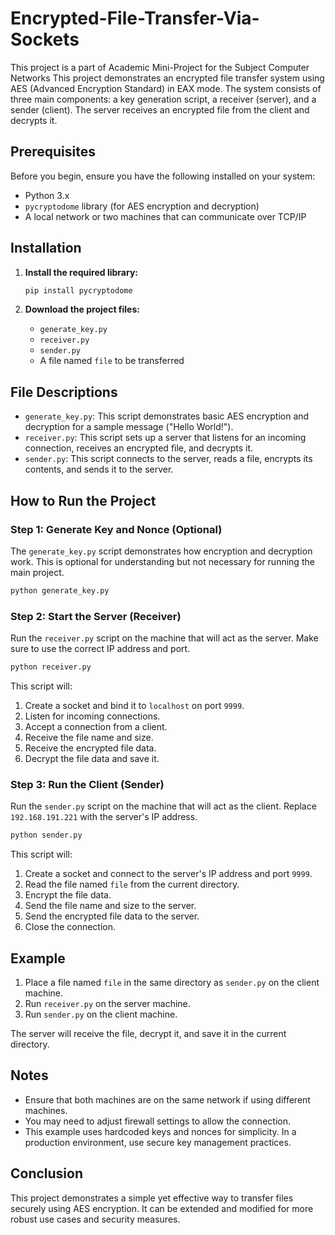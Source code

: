 # Encrypted-File-Transfer-Via-Sockets
This project is a part of Academic Mini-Project for the Subject Computer Networks
This project demonstrates an encrypted file transfer system using AES (Advanced Encryption Standard) in EAX mode. The system consists of three main components: a key generation script, a receiver (server), and a sender (client). The server receives an encrypted file from the client and decrypts it.

## Prerequisites

Before you begin, ensure you have the following installed on your system:

- Python 3.x
- `pycryptodome` library (for AES encryption and decryption)
- A local network or two machines that can communicate over TCP/IP

## Installation

1. **Install the required library:**

   ```bash
   pip install pycryptodome
   ```

2. **Download the project files:**

   - `generate_key.py`
   - `receiver.py`
   - `sender.py`
   - A file named `file` to be transferred

## File Descriptions

- `generate_key.py`: This script demonstrates basic AES encryption and decryption for a sample message ("Hello World!").
- `receiver.py`: This script sets up a server that listens for an incoming connection, receives an encrypted file, and decrypts it.
- `sender.py`: This script connects to the server, reads a file, encrypts its contents, and sends it to the server.

## How to Run the Project

### Step 1: Generate Key and Nonce (Optional)

The `generate_key.py` script demonstrates how encryption and decryption work. This is optional for understanding but not necessary for running the main project.

```bash
python generate_key.py
```

### Step 2: Start the Server (Receiver)

Run the `receiver.py` script on the machine that will act as the server. Make sure to use the correct IP address and port.

```bash
python receiver.py
```

This script will:

1. Create a socket and bind it to `localhost` on port `9999`.
2. Listen for incoming connections.
3. Accept a connection from a client.
4. Receive the file name and size.
5. Receive the encrypted file data.
6. Decrypt the file data and save it.

### Step 3: Run the Client (Sender)

Run the `sender.py` script on the machine that will act as the client. Replace `192.168.191.221` with the server's IP address.

```bash
python sender.py
```

This script will:

1. Create a socket and connect to the server's IP address and port `9999`.
2. Read the file named `file` from the current directory.
3. Encrypt the file data.
4. Send the file name and size to the server.
5. Send the encrypted file data to the server.
6. Close the connection.

## Example

1. Place a file named `file` in the same directory as `sender.py` on the client machine.
2. Run `receiver.py` on the server machine.
3. Run `sender.py` on the client machine.

The server will receive the file, decrypt it, and save it in the current directory.

## Notes

- Ensure that both machines are on the same network if using different machines.
- You may need to adjust firewall settings to allow the connection.
- This example uses hardcoded keys and nonces for simplicity. In a production environment, use secure key management practices.

## Conclusion

This project demonstrates a simple yet effective way to transfer files securely using AES encryption. It can be extended and modified for more robust use cases and security measures.
